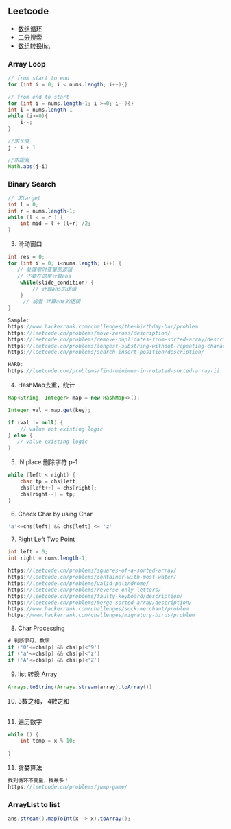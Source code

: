 ## Leetcode
- [数组循环](#array-loop)
- [二分搜索](#binary-search)
- [数组转换list](#arraylist-to-list)

### Array Loop

```java
// from start to end
for (int i = 0; i < nums.length; i++){}

// from end to start
for (int i = nums.length-1; i >=0; i--){}
int i = nums.length-1
while (i>=0){
    i--;
}

//求长度
j - i + 1

//求距离
Math.abs(j-i)

```

### Binary Search

```java
// 求target
int l = 0;
int r = nums.length-1;
while (l < = r ) {
    int mid = l + (l+r) /2;
}
```


3. 滑动窗口

```java
int res = 0;
for (int i = 0; i<nums.length; i++) {
   // 处理零时变量的逻辑
   // 不要在这里计算ans
    while(slide_condition) {
        // 计算ans的逻辑
    }
     // 或者 计算ans的逻辑
}

Sample:
https://www.hackerrank.com/challenges/the-birthday-bar/problem
https://leetcode.cn/problems/move-zeroes/description/
https://leetcode.cn/problems/remove-duplicates-from-sorted-array/description/
https://leetcode.cn/problems/longest-substring-without-repeating-characters/
https://leetcode.cn/problems/search-insert-position/description/

HARD:
https://leetcode.com/problems/find-minimum-in-rotated-sorted-array-ii
```

4. HashMap去重，统计

```java
Map<String, Integer> map = new HashMap<>();

Integer val = map.get(key);

if (val != null) {
    // value not existing logic
} else {
   // value existing logic
}

```


5. IN place 删除字符
p-1

```java
while (left < right) {
    char tp = chs[left];
    chs[left++] = chs[right];
    chs[right--] = tp;
}
```

6. Check Char by using Char

```java
'a'<=chs[left] && chs[left] <= 'z' 
```

7.  Right Left Two Point
```java
int left = 0;
int right = nums.length-1;

https://leetcode.cn/problems/squares-of-a-sorted-array/
https://leetcode.cn/problems/container-with-most-water/
https://leetcode.cn/problems/valid-palindrome/
https://leetcode.cn/problems/reverse-only-letters/
https://leetcode.cn/problems/faulty-keyboard/description/
https://leetcode.cn/problems/merge-sorted-array/description/
https://www.hackerrank.com/challenges/sock-merchant/problem
https://www.hackerrank.com/challenges/migratory-birds/problem
```

8. Char Processing
```java
# 判断字母，数字
if ('0'<=chs[p] && chs[p]<'9')
if ('a'<=chs[p] && chs[p]<'z')
if ('A'<=chs[p] && chs[p]<'Z')
```

9. list 转换 Array
```java
Arrays.toString(Arrays.stream(array).toArray())
```


10. 3数之和， 4数之和
```java

```

11. 遍历数字
```java
while () {
    int temp = x % 10;
    
}

```

11. 贪婪算法
```java
找到循环不变量，找最多！
https://leetcode.cn/problems/jump-game/
```

### ArrayList to list
```java
ans.stream().mapToInt(x -> x).toArray();
```


